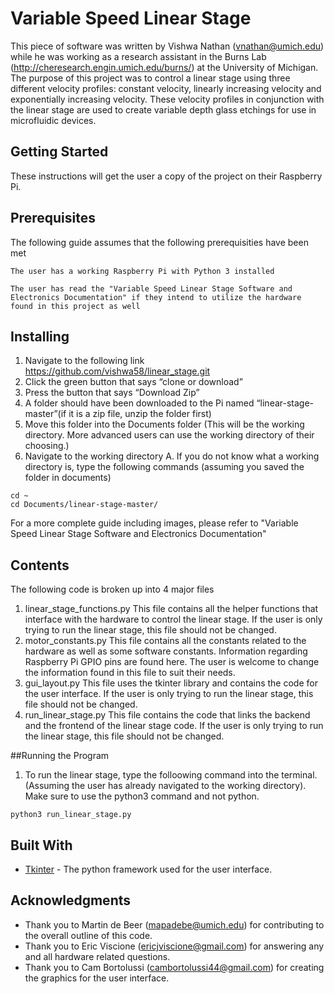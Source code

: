 # Variable Speed Linear Stage

This piece of software was written by Vishwa Nathan (vnathan@umich.edu) while he was working as a research assistant in the Burns Lab (http://cheresearch.engin.umich.edu/burns/) at the University of Michigan. The purpose of this project was to control a linear stage using three different velocity profiles: constant velocity, linearly increasing velocity and exponentially increasing velocity. These velocity profiles in conjunction with the linear stage are used to create variable depth glass etchings for use in microfluidic devices.

## Getting Started

These instructions will get the user a copy of the project on their Raspberry Pi.

## Prerequisites
The following guide assumes that the following prerequisities have been met

```
The user has a working Raspberry Pi with Python 3 installed

The user has read the "Variable Speed Linear Stage Software and Electronics Documentation" if they intend to utilize the hardware found in this project as well

```

## Installing


1. Navigate to the following link
    https://github.com/vishwa58/linear_stage.git
2. Click the green button that says “clone or download”
3. Press the button that says “Download Zip”
4. A folder should have been downloaded to the Pi named “linear-stage-master”(if it is a zip file, unzip the folder first)
5. Move this folder into the Documents folder (This will be the working directory. More advanced users can use the working directory of their choosing.)
6. Navigate to the working directory 
   A. If you do not know what a working directory is, type the following commands (assuming you saved the folder in documents)

```
cd ~
cd Documents/linear-stage-master/
```


For a more complete guide including images, please refer to "Variable Speed Linear Stage Software and Electronics Documentation" 


## Contents

The following code is broken up into 4 major files
1. linear_stage_functions.py
    This file contains all the helper functions that interface with the hardware to control the linear stage. If the user is only trying to run the linear stage, this file should not be changed.
2. motor_constants.py
   This file contains all the constants related to the hardware as well as some software constants. Information regarding Raspberry Pi GPIO pins are          found here. The user is welcome to change the information found in this file to suit their needs.
3. gui_layout.py
   This file uses the tkinter library and contains the code for the user interface. If the user is only trying to run the linear stage, this file should not    be changed.
4. run_linear_stage.py
   This file contains the code that links the backend and the frontend of the linear stage code. If the user is only trying to run the linear stage, this file should not be changed.

##Running the Program

1. To run the linear stage, type the folloowing command into the terminal. (Assuming the user has already navigated to the working directory). Make sure to use the python3 command and not python.

```
python3 run_linear_stage.py

```


## Built With

* [Tkinter](https://docs.python.org/3/library/tkinter.html) - The python framework used for the user interface.

## Acknowledgments

* Thank you to Martin de Beer (mapadebe@umich.edu) for contributing to the overall outline of this code.
* Thank you to Eric Viscione (ericjviscione@gmail.com) for answering any and all hardware related questions.
* Thank you to Cam Bortolussi (cambortolussi44@gmail.com) for creating the graphics for the user interface.


